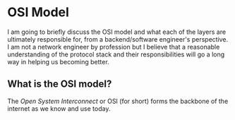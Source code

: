# OSI Model

I am going to briefly discuss the OSI model and what each of the layers are ultimately responsible for, from a backend/software engineer's perspective. I am not a network engineer by profession but I believe that a reasonable understanding of the protocol stack and their responsibilities will go a long way in helping us becoming better.

## What is the OSI model?

The *Open System Interconnect* or OSI (for short) forms the backbone of the internet as we know and use today.
